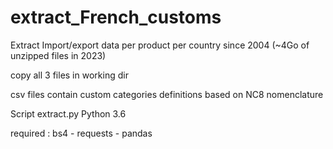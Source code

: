 # extract_French_customs
Extract Import/export data per product per country since 2004 (~4Go of unzipped files in 2023)

copy all 3 files in working dir

csv files contain custom categories definitions based on NC8 nomenclature

Script extract.py Python 3.6

required : bs4 - requests - pandas
